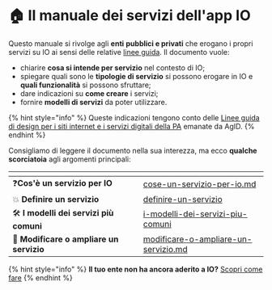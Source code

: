 # 🏠 Il manuale dei servizi dell'app IO

Questo manuale si rivolge agli **enti** **pubblici e privati** che erogano i propri servizi su IO ai sensi delle relative [linee guida](https://trasparenza.agid.gov.it/moduli/downloadFile.php?file=oggetto\_allegati/213121604430O\_\_OLG+Punto+accesso+telematico+servizi+PA\_3.11.2021.pdf). Il documento vuole:

* chiarire **cosa si intende per servizio** nel contesto di IO;
* spiegare quali sono le **tipologie di servizio** si possono erogare in IO e **quali funzionalità** si possono sfruttare;
* dare indicazioni su **come creare** i servizi;
* fornire **modelli di servizi** da poter utilizzare.

{% hint style="info" %}
Queste indicazioni tengono conto delle [Linee guida di design per i siti internet e i servizi digitali della PA](https://trasparenza.agid.gov.it/moduli/downloadFile.php?file=oggetto\_allegati/222071220030O\_\_OLinee+guida+design+siti+internet+e+servizi+digitali+pa.pdf) emanate da AgID.&#x20;
{% endhint %}

Consigliamo di leggere il documento nella sua interezza, ma ecco **qualche scorciatoia** agli argomenti principali:

<table data-card-size="large" data-view="cards"><thead><tr><th></th><th data-hidden></th><th data-hidden></th><th data-hidden data-card-target data-type="content-ref"></th></tr></thead><tbody><tr><td>❓<strong>Cos'è un servizio per IO</strong></td><td></td><td></td><td><a href="i-servizi-in-io/cose-un-servizio-per-io.md">cose-un-servizio-per-io.md</a></td></tr><tr><td>💥 <strong>Definire un servizio</strong></td><td></td><td></td><td><a href="i-servizi-in-io/definire-un-servizio/">definire-un-servizio</a></td></tr><tr><td>🛠 <strong>I modelli dei servizi più comuni</strong></td><td></td><td></td><td><a href="modelli/i-modelli-dei-servizi-piu-comuni/">i-modelli-dei-servizi-piu-comuni</a></td></tr><tr><td>🔄 <strong>Modificare o ampliare un servizio</strong></td><td></td><td></td><td><a href="comunicare-un-servizio/i-casi-duso/modificare-o-ampliare-un-servizio.md">modificare-o-ampliare-un-servizio.md</a></td></tr></tbody></table>

{% hint style="info" %}
**Il tuo ente non ha ancora aderito a IO?** [Scopri come fare](https://docs.pagopa.it/io-guida-tecnica/)
{% endhint %}
